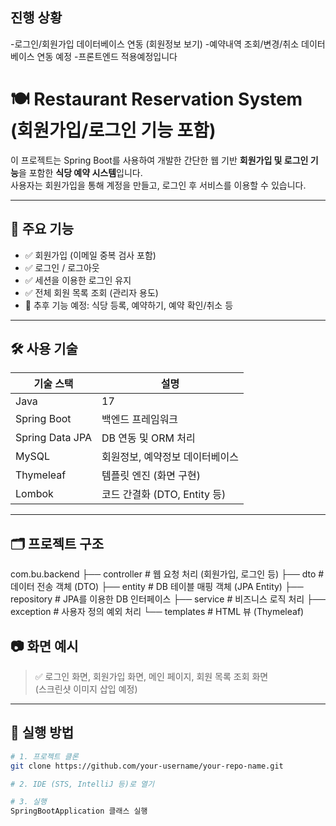 
##  진행 상황
-로그인/회원가입 데이터베이스 연동 (회원정보 보기)
-예약내역 조회/변경/취소 데이터베이스 연동 예정
-프론트엔드 적용예정입니다

# 🍽️ Restaurant Reservation System (회원가입/로그인 기능 포함)

이 프로젝트는 Spring Boot를 사용하여 개발한 간단한 웹 기반 **회원가입 및 로그인 기능**을 포함한 **식당 예약 시스템**입니다.  
사용자는 회원가입을 통해 계정을 만들고, 로그인 후 서비스를 이용할 수 있습니다.

---

## 🚀 주요 기능

- ✅ 회원가입 (이메일 중복 검사 포함)
- ✅ 로그인 / 로그아웃
- ✅ 세션을 이용한 로그인 유지
- ✅ 전체 회원 목록 조회 (관리자 용도)
- 📌 추후 기능 예정: 식당 등록, 예약하기, 예약 확인/취소 등

---

## 🛠️ 사용 기술

| 기술 스택 | 설명 |
|-----------|------|
| Java      | 17   |
| Spring Boot | 백엔드 프레임워크 |
| Spring Data JPA | DB 연동 및 ORM 처리 |
|  MySQL | 회원정보, 예약정보 데이터베이스 |
| Thymeleaf | 템플릿 엔진 (화면 구현) |
| Lombok | 코드 간결화 (DTO, Entity 등) |

---

## 🗂️ 프로젝트 구조

com.bu.backend
├── controller # 웹 요청 처리 (회원가입, 로그인 등)
├── dto # 데이터 전송 객체 (DTO)
├── entity # DB 테이블 매핑 객체 (JPA Entity)
├── repository # JPA를 이용한 DB 인터페이스
├── service # 비즈니스 로직 처리
├── exception # 사용자 정의 예외 처리
└── templates # HTML 뷰 (Thymeleaf)
## 📷 화면 예시

> ✅ 로그인 화면, 회원가입 화면, 메인 페이지, 회원 목록 조회 화면  
> (스크린샷 이미지 삽입 예정)

---

## 🔧 실행 방법

```bash
# 1. 프로젝트 클론
git clone https://github.com/your-username/your-repo-name.git

# 2. IDE (STS, IntelliJ 등)로 열기

# 3. 실행
SpringBootApplication 클래스 실행
